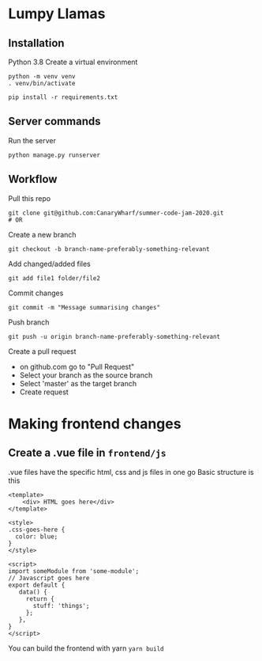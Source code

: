 # Lumpy Llamas

## Installation
Python 3.8
Create a virtual environment
```
python -m venv venv
. venv/bin/activate
```

```
pip install -r requirements.txt
```

## Server commands

Run the server
```
python manage.py runserver
```


## Workflow

Pull this repo
```
git clone git@github.com:CanaryWharf/summer-code-jam-2020.git
# OR
```

Create a new branch
```
git checkout -b branch-name-preferably-something-relevant
```

Add changed/added files
```
git add file1 folder/file2
```

Commit changes
```
git commit -m "Message summarising changes"
```

Push branch

```
git push -u origin branch-name-preferably-something-relevant
```

Create a pull request
 - on github.com go to "Pull Request"
 - Select your branch as the source branch
 - Select 'master' as the target branch
 - Create request



# Making frontend changes
## Create a .vue file in `frontend/js`

.vue files have the specific html, css and js files in one go
Basic structure is this
```
<template>
    <div> HTML goes here</div>
</template>

<style>
.css-goes-here {
  color: blue;
}
</style>

<script>
import someModule from 'some-module';
// Javascript goes here
export default {
   data() {
     return {
       stuff: 'things';
     };
   },
}
</script>
```

You can build the frontend with yarn
`yarn build`
